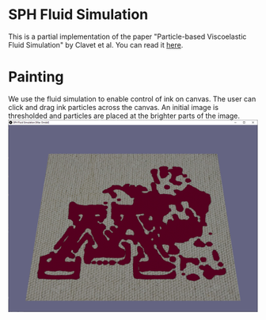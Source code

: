 # SPH Fluid Simulation
This is a partial implementation of the paper "Particle-based Viscoelastic Fluid Simulation" by Clavet et al. You can read it [here](http://www.ligum.umontreal.ca/Clavet-2005-PVFS/pvfs.pdf).


# Painting
We use the fluid simulation to enable control of ink on canvas. The user can click and drag ink particles across the canvas. An initial image is thresholded and particles are placed at the brighter parts of the image.
![Painting Example](painting_example.png)